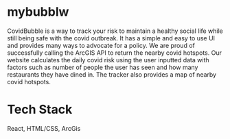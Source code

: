 # mybubblw

CovidBubble is a way to track your risk to maintain a healthy social life while still being safe with the covid outbreak. It has a simple and easy to use UI and provides many ways to advocate for a policy. We are proud of successfully calling the ArcGIS API to return the nearby covid hotspots.
Our website calculates the daily covid risk using the user inputted data with factors such as number of people the user has seen and how many restaurants they have dined in. The tracker also provides a map of nearby covid hotspots.


# Tech Stack

React, HTML/CSS, ArcGis
